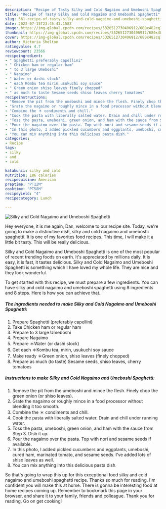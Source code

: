 ```yaml
---
description: "Recipe of Tasty Silky and Cold Nagaimo and Umeboshi Spaghetti"
title: "Recipe of Tasty Silky and Cold Nagaimo and Umeboshi Spaghetti"
slug: 561-recipe-of-tasty-silky-and-cold-nagaimo-and-umeboshi-spaghetti
date: 2022-07-15T23:45:43.158Z
image: https://img-global.cpcdn.com/recipes/5326512730406912/680x482cq70/silky-and-cold-nagaimo-and-umeboshi-spaghetti-recipe-main-photo.jpg
thumbnail: https://img-global.cpcdn.com/recipes/5326512730406912/680x482cq70/silky-and-cold-nagaimo-and-umeboshi-spaghetti-recipe-main-photo.jpg
cover: https://img-global.cpcdn.com/recipes/5326512730406912/680x482cq70/silky-and-cold-nagaimo-and-umeboshi-spaghetti-recipe-main-photo.jpg
author: Victoria Shelton
ratingvalue: 4.7
reviewcount: 23566
recipeingredient:
- " Spaghetti preferably capellini"
- " Chicken ham or regular ham"
- " to 3 large Umeboshi"
- " Nagaimo"
- " Water or dashi stock"
- " each Kombu tea mirin usukuchi soy sauce"
- " Green onion shiso leaves finely chopped"
- " as much to taste Sesame seeds shiso leaves cherry tomatoes"
recipeinstructions:
- "Remove the pit from the umeboshi and mince the flesh. Finely chop the green onion (or shiso leaves)."
- "Grate the nagaimo or roughly mince in a food processor without blending it too smooth."
- "Combine the ＊ condiments and chill."
- "Cook the pasta with liberally salted water. Drain and chill under running water."
- "Toss the pasta, umeboshi, green onion, and ham with the sauce from Step 3. Dish it up."
- "Pour the nagaimo over the pasta. Top with nori and sesame seeds if available."
- "In this photo, I added pickled cucumbers and eggplants, umeboshi, cured ham, marinated tomato, and sesame seeds. I&#39;ve added lots of shiso leaves as well."
- "You can mix anything into this delicious pasta dish."
categories:
- Recipe
tags:
- silky
- and
- cold

katakunci: silky and cold 
nutrition: 186 calories
recipecuisine: American
preptime: "PT12M"
cooktime: "PT58M"
recipeyield: "4"
recipecategory: Lunch

---
```



![Silky and Cold Nagaimo and Umeboshi Spaghetti](https://img-global.cpcdn.com/recipes/5326512730406912/680x482cq70/silky-and-cold-nagaimo-and-umeboshi-spaghetti-recipe-main-photo.jpg)

Hey everyone, it is me again, Dan, welcome to our recipe site. Today, we're going to make a distinctive dish, silky and cold nagaimo and umeboshi spaghetti. It is one of my favorites food recipes. This time, I will make it a little bit tasty. This will be really delicious.

Silky and Cold Nagaimo and Umeboshi Spaghetti is one of the most popular of recent trending foods on earth. It's appreciated by millions daily. It is easy, it is fast, it tastes delicious. Silky and Cold Nagaimo and Umeboshi Spaghetti is something which I have loved my whole life. They are nice and they look wonderful.




To get started with this recipe, we must prepare a few ingredients. You can have silky and cold nagaimo and umeboshi spaghetti using 8 ingredients and 8 steps. Here is how you can achieve that.

<!--inarticleads1-->

##### The ingredients needed to make Silky and Cold Nagaimo and Umeboshi Spaghetti:

1. Prepare  Spaghetti (preferably capellini)
1. Take  Chicken ham or regular ham
1. Prepare  to 3 large Umeboshi
1. Prepare  Nagaimo
1. Prepare  ＊Water (or dashi stock)
1. Get  each ＊Kombu tea, mirin, usukuchi soy sauce
1. Make ready  ＊Green onion, shiso leaves (finely chopped)
1. Prepare  as much (to taste) Sesame seeds, shiso leaves, cherry tomatoes




<!--inarticleads2-->

##### Instructions to make Silky and Cold Nagaimo and Umeboshi Spaghetti:

1. Remove the pit from the umeboshi and mince the flesh. Finely chop the green onion (or shiso leaves).
1. Grate the nagaimo or roughly mince in a food processor without blending it too smooth.
1. Combine the ＊ condiments and chill.
1. Cook the pasta with liberally salted water. Drain and chill under running water.
1. Toss the pasta, umeboshi, green onion, and ham with the sauce from Step 3. Dish it up.
1. Pour the nagaimo over the pasta. Top with nori and sesame seeds if available.
1. In this photo, I added pickled cucumbers and eggplants, umeboshi, cured ham, marinated tomato, and sesame seeds. I&#39;ve added lots of shiso leaves as well.
1. You can mix anything into this delicious pasta dish.




So that's going to wrap this up for this exceptional food silky and cold nagaimo and umeboshi spaghetti recipe. Thanks so much for reading. I'm confident you will make this at home. There is gonna be interesting food at home recipes coming up. Remember to bookmark this page in your browser, and share it to your family, friends and colleague. Thank you for reading. Go on get cooking!
